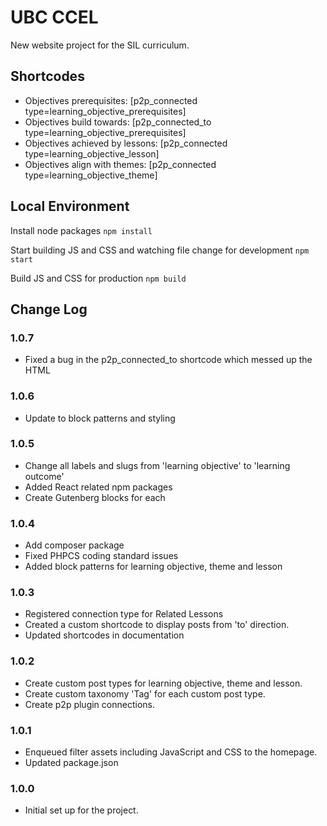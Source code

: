 # UBC CCEL
New website project for the SIL curriculum.

## Shortcodes
- Objectives prerequisites: [p2p_connected type=learning_objective_prerequisites]
- Objectives build towards: [p2p_connected_to type=learning_objective_prerequisites]
- Objectives achieved by lessons: [p2p_connected type=learning_objective_lesson]
- Objectives align with themes: [p2p_connected type=learning_objective_theme]

## Local Environment
Install node packages
`npm install`

Start building JS and CSS and watching file change for development
`npm start`

Build JS and CSS for production
`npm build`

## Change Log

### 1.0.7
- Fixed a bug in the p2p_connected_to shortcode which messed up the HTML

### 1.0.6
- Update to block patterns and styling

### 1.0.5
- Change all labels and slugs from 'learning objective' to 'learning outcome'
- Added React related npm packages
- Create Gutenberg blocks for each 

### 1.0.4
- Add composer package
- Fixed PHPCS coding standard issues
- Added block patterns for learning objective, theme and lesson

### 1.0.3
- Registered connection type for Related Lessons
- Created a custom shortcode to display posts from 'to' direction.
- Updated shortcodes in documentation

### 1.0.2
- Create custom post types for learning objective, theme and lesson.
- Create custom taxonomy 'Tag' for each custom post type.
- Create p2p plugin connections.

### 1.0.1
- Enqueued filter assets including JavaScript and CSS to the homepage.
- Updated package.json

### 1.0.0
- Initial set up for the project.